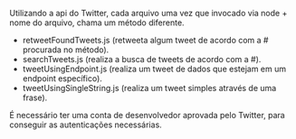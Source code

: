 Utilizando a api do Twitter, cada arquivo uma vez que invocado via node + nome do arquivo, chama um método diferente. 
- retweetFoundTweets.js (retweeta algum tweet de acordo com a # procurada no método).
- searchTweets.js (realiza a busca de tweets de acordo com a #).
- tweetUsingEndpoint.js (realiza um tweet de dados que estejam em um endpoint específico).
- tweetUsingSingleString.js (realiza um tweet simples através de uma frase).

É necessário ter uma conta de desenvolvedor aprovada pelo Twitter, para conseguir as autenticações necessárias.
